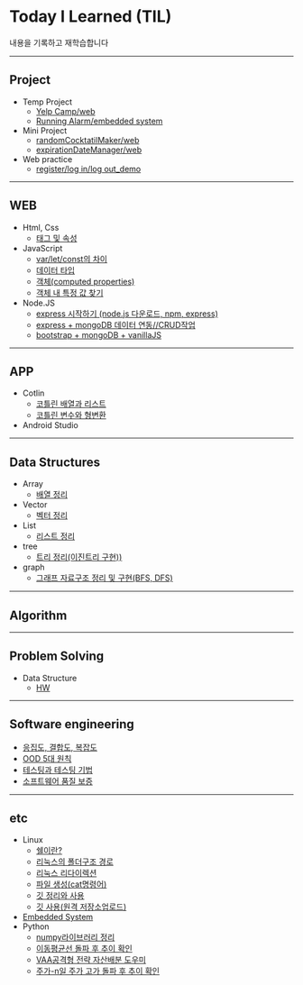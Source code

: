 # Today I Learned (TIL)
 내용을 기록하고 재학습합니다

--------------------
## Project
  + Temp Project
    + [Yelp Camp/web](https://github.com/fkthfvk112/YelpCamp/tree/main)
    + [Running Alarm/embedded system](https://github.com/fkthfvk112/embedded_system/tree/main/TempProject)
  + Mini Project
    + [randomCocktatilMaker/web](https://github.com/fkthfvk112/randomCocktatilMaker)
    + [expirationDateManager/web](https://github.com/fkthfvk112/expirationDateManager)
  + Web practice
    + [register/log in/log out_demo](https://github.com/fkthfvk112/WEB_Practice/tree/main/hashPractice)
---------------------
## WEB
+ Html, Css
  + [태그 및 속성](https://doompa.tistory.com/170)
+ JavaScript
  + [var/let/const의 차이](https://doompa.tistory.com/288)
  + [데이터 타입](https://doompa.tistory.com/290)
  + [객체(computed properties)](https://doompa.tistory.com/291)
  + [객체 내 특정 값 찾기](https://doompa.tistory.com/310)
+ Node.JS
  + [express 시작하기 (node.js 다운로드, npm, express)](https://doompa.tistory.com/308)
  + [express + mongoDB 데이터 연동//CRUD작업](https://doompa.tistory.com/309)
  + [bootstrap + mongoDB + vanillaJS](https://doompa.tistory.com/325)
---------------------
## APP
+ Cotlin
  + [코틀린 배열과 리스트](https://doompa.tistory.com/267?category=1018988)
  + [코틀린 변수와 형변환](https://doompa.tistory.com/266)
+ Android Studio

------------------------
## Data Structures
+ Array
  + [배열 정리](https://doompa.tistory.com/283?category=979915)
+ Vector
  + [벡터 정리](https://doompa.tistory.com/286?category=979915)
+ List
  + [리스트 정리](https://doompa.tistory.com/287)
+ tree
  + [트리 정리(이진트리 구현))](https://doompa.tistory.com/293)
+ graph
  + [그래프 자료구조 정리 및 구현(BFS, DFS)](https://doompa.tistory.com/296)
------------------------
## Algorithm 
------------------------
## Problem Solving
+ Data Structure
  + [HW](https://github.com/fkthfvk112/C-_hw)
-----------------------
## Software engineering
  + [응집도, 결합도, 복잡도](https://doompa.tistory.com/302)
  + [OOD 5대 원칙](https://doompa.tistory.com/303)
  + [테스팅과 테스팅 기법](https://doompa.tistory.com/297)
  + [소프트웨어 품질 보증](https://doompa.tistory.com/304)
-----------------------
## etc
+ Linux
  + [쉘이란?](https://doompa.tistory.com/259)
  + [리눅스의 폴더구조 경로](https://doompa.tistory.com/261)
  + [리눅스 리다이렉션](https://doompa.tistory.com/258)
  + [파일 생성(cat명령어)](https://doompa.tistory.com/260)
  + [깃 정리와 사용](https://doompa.tistory.com/269)
  + [깃 사용(원격 저장소업로드)](https://doompa.tistory.com/292)
+ [Embedded System](https://github.com/fkthfvk112/embedded_system)
+ Python
  + [numpy라이브러리 정리](https://doompa.tistory.com/312)
  + [이동평균선 돌파 후 추이 확인](https://github.com/fkthfvk112/quant/tree/main/%EC%9D%B4%ED%8F%89%EC%84%A0%2C%20%EA%B1%B0%EB%9E%98%EB%9F%89%20%EB%8F%8C%ED%8C%8C%20%ED%9B%84%20%EC%B6%94%EC%9D%B4)
  + [VAA공격형 전략 자산배분 도우미](https://github.com/fkthfvk112/quant/tree/main/VAA%EA%B3%B5%EA%B2%A9%ED%98%95%EC%A0%84%EB%9E%B5)
  + [주가-n일 주가 고가 돌파 후 추이 확인](https://github.com/fkthfvk112/quant/tree/main/n%EC%9D%BC_%EA%B3%A0%EA%B0%80%EB%8F%8C%ED%8C%8C)
